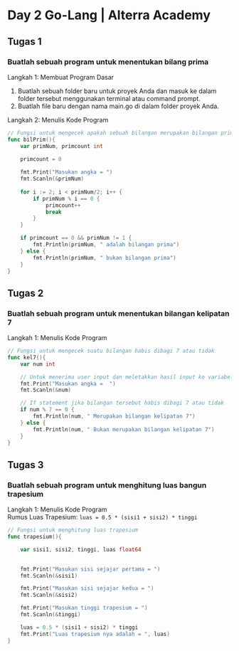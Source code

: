 # Day 2 Go-Lang | Alterra Academy

## Tugas 1
### Buatlah sebuah program untuk menentukan bilang prima
Langkah 1: Membuat Program Dasar
1. Buatlah sebuah folder baru untuk proyek Anda dan masuk ke dalam folder tersebut menggunakan terminal atau command prompt.
2. Buatlah file baru dengan nama main.go di dalam folder proyek Anda.

Langkah 2: Menulis Kode Program
```go
// Fungsi untuk mengecek apakah sebuah bilangan merupakan bilangan prima
func bilPrim(){
	var primNum, primcount int
	
	primcount = 0

	fmt.Print("Masukan angka = ")
	fmt.Scanln(&primNum)
	
	for i := 2; i < primNum/2; i++ {
		if primNum % i == 0 {
			primcount++
			break
		}
	}

	if primcount == 0 && primNum != 1 {
		fmt.Println(primNum, " adalah bilangan prima")
	} else {
		fmt.Println(primNum, " bukan bilangan prima")
	}
}
```


## Tugas 2
### Buatlah sebuah program untuk menentukan bilangan kelipatan 7
Langkah 1: Menulis Kode Program
```go
// Fungsi untuk mengecek suatu bilangan habis dibagi 7 atau tidak
func kel7(){
	var num int

	// Untuk menerima user input dan meletakkan hasil input ke variabel num
    fmt.Print("Masukan angka =  ")
    fmt.Scanln(&num)

	// If statement jika bilangan tersebut habis dibagi 7 atau tidak
    if num % 7 == 0 {
        fmt.Println(num, " Merupakan bilangan kelipatan 7")
    } else {
        fmt.Println(num, " Bukan merupakan bilangan kelipatan 7")
    }
}
```


## Tugas 3
### Buatlah sebuah program untuk menghitung luas bangun trapesium
Langkah 1: Menulis Kode Program  
Rumus Luas Trapesium: ``` luas = 0.5 * (sisi1 + sisi2) * tinggi ```
```go
// Fungsi untuk menghitung luas trapesium
func trapesium(){

	var sisi1, sisi2, tinggi, luas float64
	

	fmt.Print("Masukan sisi sejajar pertama = ")
	fmt.Scanln(&sisi1)

	fmt.Print("Masukan sisi sejajar kedua = ")
	fmt.Scanln(&sisi2)

	fmt.Print("Masukan tinggi trapesium = ")
	fmt.Scanln(&tinggi)

	luas = 0.5 * (sisi1 + sisi2) * tinggi
	fmt.Print("Luas trapesium nya adalah = ", luas)
}
```
